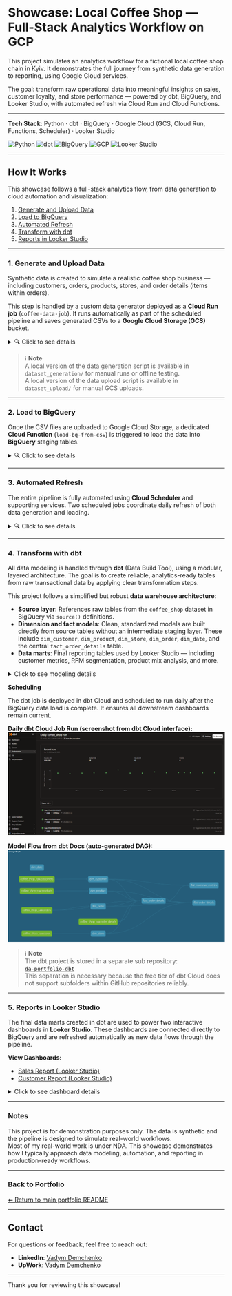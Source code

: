 # Showcase: Local Coffee Shop — Full-Stack Analytics Workflow on GCP

This project simulates an analytics workflow for a fictional local coffee shop chain in Kyiv. It demonstrates the full journey from synthetic data generation to reporting, using Google Cloud services.

The goal: transform raw operational data into meaningful insights on sales, customer loyalty, and store performance — powered by dbt, BigQuery, and Looker Studio, with automated refresh via Cloud Run and Cloud Functions.

---
**Tech Stack**: Python · dbt · BigQuery · Google Cloud (GCS, Cloud Run, Functions, Scheduler) · Looker Studio

![Python](https://img.shields.io/badge/Python-3.9+-blue?logo=python&logoColor=white)
![dbt](https://img.shields.io/badge/dbt-BigQuery-orange?logo=dbt&logoColor=white)
![BigQuery](https://img.shields.io/badge/BigQuery-GCP-blue?logo=google-cloud&logoColor=white)
![GCP](https://img.shields.io/badge/GCP-Cloud_Run_Functions_Scheduler-4285F4?logo=googlecloud&logoColor=white)
![Looker Studio](https://img.shields.io/badge/Looker_Studio-Visualization-success?logo=googleanalytics&logoColor=white)


---

## How It Works

This showcase follows a full-stack analytics flow, from data generation to cloud automation and visualization:

1. [Generate and Upload Data](#1-generate-and-upload-data)  
2. [Load to BigQuery](#2-load-to-bigquery)  
3. [Automated Refresh](#3-automated-refresh)  
4. [Transform with dbt](#4-transform-with-dbt)  
5. [Reports in Looker Studio](#5-reports-in-looker-studio)

---

### 1. Generate and Upload Data

Synthetic data is created to simulate a realistic coffee shop business — including customers, orders, products, stores, and order details (items within orders).

This step is handled by a custom data generator deployed as a **Cloud Run job** (`coffee-data-job`). It runs automatically as part of the scheduled pipeline and saves generated CSVs to a **Google Cloud Storage (GCS)** bucket.

<details>
<summary>🔍 Click to see details</summary>

The Cloud Run service uses the `google_cloud_run/generate_and_store` folder, which contains:

- `main.py` – the core data generation script  
- `Dockerfile` – used to containerize and deploy the job  
- `requirements.txt` – specifies dependencies (`pandas`, `numpy`, `google-cloud-storage`)

**Main logic overview (`main.py`):**

1. **Generate static tables**  
   - `Customers.csv` – ~500 registered customers with loyalty levels and registration dates  
   - `Products.csv` and `Stores.csv` – fixed reference data for menu items and store locations  

2. **Generate dynamic tables**  
   - `Orders.csv` and `OrderDetails.csv` – simulate daily order activity using a Poisson distribution  
   - Includes both in-store and takeaway orders, registered and anonymous customers, variable discounts, and multi-item purchases  

3. **Upload to GCS**  
   - All CSVs are saved to the GCS bucket at:  
     `gs://coffee-shop-showcase/csv_sources/`

The job is deployed and triggered by **Cloud Scheduler** to run on a daily schedule.

</details>

> ℹ️ **Note**  
> A local version of the data generation script is available in `dataset_generation/` for manual runs or offline testing.  
> A local version of the data upload script is available in `dataset_upload/` for manual GCS uploads.


---

### 2. Load to BigQuery

Once the CSV files are uploaded to Google Cloud Storage, a dedicated **Cloud Function** (`load-bq-from-csv`) is triggered to load the data into **BigQuery** staging tables.

<details>
<summary>🔍 Click to see details</summary>

The Cloud Function uses the `google_cloud_run/load_to_bq` folder, which contains:

- `main.py` – the function logic to load each CSV file  
- `requirements.txt` – dependencies (`functions-framework`, `google-cloud-bigquery`)

**Main logic overview (`main.py`):**

1. **Environment-configured setup**  
   The function reads the following variables from the environment:
   - `PROJECT_ID`, `DATASET`, `BUCKET`, and `GCS_PREFIX`  

2. **Mapped loading**  
   Each CSV file from GCS is mapped to a corresponding BigQuery table:
   - `Customers.csv` → `customers`  
   - `Orders.csv` → `orders`  
   - `OrderDetails.csv` → `order_details`  
   - `Products.csv` → `products`  
   - `Stores.csv` → `stores`  

3. **Load job details**  
   - Format: CSV  
   - Autodetect schema  
   - Skips header row  
   - Fully replaces table (`WRITE_TRUNCATE`) on each load

All tables are loaded into the raw staging dataset for downstream dbt transformations.

</details>

---

### 3. Automated Refresh

The entire pipeline is fully automated using **Cloud Scheduler** and supporting services. Two scheduled jobs coordinate daily refresh of both data generation and loading.

<details>
<summary>🔍 Click to see details</summary>

This automation relies on the `google_cloud_run/trigger_cloud_run_job` folder, which includes:

- `main.py` – a Cloud Function that triggers a Cloud Run job programmatically  
- `env.yaml` – used to pass environment variables during deployment  
- `requirements.txt` – dependencies (`google-auth`, `requests`, `functions-framework`)

**Automation flow:**

1. **Cloud Scheduler: `coffee-job-schedule`**  
   - Runs daily  
   - Sends an HTTP request to the **`trigger-job` Cloud Function**, which is deployed from `main.py`

2. **Cloud Function: `trigger-job`**  
   - Authenticates using its service account  
   - Sends a secure POST request to Google Cloud Run API to start the `coffee-data-job` (data generation job)

3. **Cloud Scheduler: `load-bq-daily`**  
   - Runs shortly after `coffee-job-schedule`  
   - Triggers the `load-bq-from-csv` Cloud Function to load newly generated data into BigQuery

Each component is fully decoupled, ensuring modularity and control over the refresh cadence.

</details>


---

### 4. Transform with dbt

All data modeling is handled through **dbt** (Data Build Tool), using a modular, layered architecture. The goal is to create reliable, analytics-ready tables from raw transactional data by applying clear transformation steps.

This project follows a simplified but robust **data warehouse architecture**:

- **Source layer**: References raw tables from the `coffee_shop` dataset in BigQuery via `source()` definitions.
- **Dimension and fact models**: Clean, standardized models are built directly from source tables without an intermediate staging layer. These include `dim_customer`, `dim_product`, `dim_store`, `dim_order`, `dim_date`, and the central `fact_order_details` table.
- **Data marts**: Final reporting tables used by Looker Studio — including customer metrics, RFM segmentation, product mix analysis, and more.

<details>
<summary>Click to see modeling details</summary>

The dbt project operates directly on raw source tables defined in `sources.yml` from the `coffee_shop` BigQuery dataset. It builds a dimensional model and final data marts for reporting. Here's how the models are structured:

**Source Definitions**

The project references the following raw tables using `source()`:
- `customers`, `orders`, `order_details`, `products`, `stores`

**Dimension Models**

- `dim_customer.sql`: Renames and formats customer fields, adds a surrogate key using `customer_id`, and preserves loyalty level and registration date.
- `dim_product.sql`: Standardizes product names, categories, and prices, with a surrogate key based on `product_id`.
- `dim_store.sql`: Includes geographic and location metadata about stores. Uses `store_id` as the basis for surrogate keys.
- `dim_order.sql`: Extracts order-level information, such as order type and whether a discount was applied.

**Fact Model**

- `fact_order_details.sql`: Combines raw orders and order details, joining with dimension tables to add full context. Calculates subtotals, discount amounts, and final totals for each order item.

**Data Marts**

- `flat_customer_metrics.sql`: Builds advanced customer metrics using multiple layers:
  - Calculates order frequency, recency, and monetary value
  - Segments customers into RFM groups (e.g. Champions, At Risk, Churned)
  - Computes lifetime value (LTV), customer age, and activity indicators
- `flat_order_details.sql`: Prepares a reporting-friendly version of order items with customer, product, and store context. Includes derived fields for product mix classification (e.g. “Beverage + Pastry”)

</details>

**Scheduling**

The dbt job is deployed in dbt Cloud and scheduled to run daily after the BigQuery data load is complete. It ensures all downstream dashboards remain current.

**Daily dbt Cloud Job Run (screenshot from dbt Cloud interface):**
![dbt Cloud Job Run](images/dbt_cloud_job_runs.png)

**Model Flow from dbt Docs (auto-generated DAG):** 
![dbt Docs](images/dbt_model_docs.png)

> ℹ️ **Note**  
> The dbt project is stored in a separate sub repository:  
> [`da-portfolio-dbt`](https://github.com/divider817/da-portfolio-dbt)  
> This separation is necessary because the free tier of dbt Cloud does not support subfolders within GitHub repositories reliably.  

---

### 5. Reports in Looker Studio

The final data marts created in dbt are used to power two interactive dashboards in **Looker Studio**. These dashboards are connected directly to BigQuery and are refreshed automatically as new data flows through the pipeline.

**View Dashboards:**
- [Sales Report (Looker Studio)](https://lookerstudio.google.com/reporting/ee071fa6-ba30-41a7-9ca3-3f18d2787dca)  
- [Customer Report (Looker Studio)](https://lookerstudio.google.com/reporting/52bc95d0-f932-4e58-96bf-6a8b2a2980ca)


<details>
<summary>Click to see dashboard details</summary>

**1. Sales Report**

Built on top of `flat_order_details`, this dashboard helps analyze overall sales performance and store-level activity. It includes:

- Daily revenue trends
- Order volumes over time
- Performance by store (volume, revenue, AOV)
- Product category breakdowns (Beverage, Pastry, Savory)
- Product mix insights (e.g., % of orders with multiple categories)

**2. Customer Report**

Built on top of `flat_customer_metrics`, this dashboard focuses on customer behavior and lifecycle analysis. It includes:

- RFM segmentation (Champions, Loyal, Churned, etc.)
- Lifetime value (LTV) and customer age
- Registered vs anonymous customer behavior
- Repeat purchase rates and activity windows
- Breakdown of customer base by discount level

Each dashboard is fully interactive and supports filtering by date, store, and order type.

</details>


---

### Notes

This project is for demonstration purposes only. The data is synthetic and the pipeline is designed to simulate real-world workflows.  
Most of my real-world work is under NDA. This showcase demonstrates how I typically approach data modeling, automation, and reporting in production-ready workflows.

---

### Back to Portfolio

[⬅ Return to main portfolio README](../README.md)

---

## Contact

For questions or feedback, feel free to reach out:
- **LinkedIn**: [Vadym Demchenko](https://www.linkedin.com/in/vadym-demchenko-a57870151/)
- **UpWork**: [Vadym Demchenko](https://www.upwork.com/freelancers/~010dc7bf506363917e?mp_source=share)

---

Thank you for reviewing this showcase!

